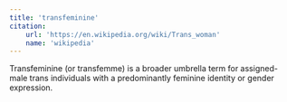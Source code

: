 ```yaml
---
title: 'transfeminine'
citation:
    url: 'https://en.wikipedia.org/wiki/Trans_woman'
    name: 'wikipedia'
---
```


Transfeminine (or transfemme) is a broader umbrella term for assigned-male trans individuals with a predominantly feminine identity or gender expression.
